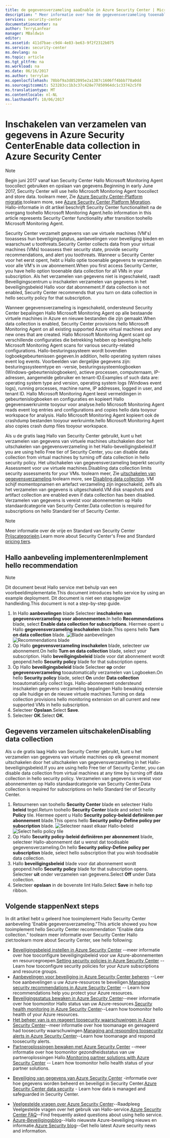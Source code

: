```yaml
---
title: de gegevensverzameling aaaEnable in Azure Security Center | Microsoft Docs
description: " Meer informatie over hoe de gegevensverzameling tooenable in Azure Security Center. "
services: security-center
documentationcenter: na
author: TerryLanfear
manager: MBaldwin
editor: 
ms.assetid: 411d7bae-c9d4-4e83-be63-9f2f2312b075
ms.service: security-center
ms.devlang: na
ms.topic: article
ms.tgt_pltfrm: na
ms.workload: na
ms.date: 06/16/2017
ms.author: terrylan
ms.openlocfilehash: 78bbf9a3d852095e2a1387c1606ff4bbb778a0dd
ms.sourcegitcommit: 523283cc1b3c37c428e77850964dc1c33742c5f0
ms.translationtype: MT
ms.contentlocale: nl-NL
ms.lasthandoff: 10/06/2017
---
```

# <a name="enable-data-collection-in-azure-security-center"></a><span data-ttu-id="3de86-103">Inschakelen van verzamelen van gegevens in Azure Security Center</span><span class="sxs-lookup"><span data-stu-id="3de86-103">Enable data collection in Azure Security Center</span></span>

> [!NOTE]
> <span data-ttu-id="3de86-104">Begin juni 2017 vanaf kan Security Center Hallo Microsoft Monitoring Agent toocollect gebruiken en opslaan van gegevens.</span><span class="sxs-lookup"><span data-stu-id="3de86-104">Beginning in early June 2017, Security Center will use hello Microsoft Monitoring Agent toocollect and store data.</span></span> <span data-ttu-id="3de86-105">toolearn meer, Zie [Azure Security Center-Platform migratie](security-center-platform-migration.md).</span><span class="sxs-lookup"><span data-stu-id="3de86-105">toolearn more, see [Azure Security Center Platform Migration](security-center-platform-migration.md).</span></span> <span data-ttu-id="3de86-106">Hallo-informatie in dit artikel beschrijft Security Center functionaliteit na de overgang toohello Microsoft Monitoring Agent.</span><span class="sxs-lookup"><span data-stu-id="3de86-106">hello information in this article represents Security Center functionality after transition toohello Microsoft Monitoring Agent.</span></span>
>
>

<span data-ttu-id="3de86-107">Security Center verzamelt gegevens van uw virtuele machines (VM's) tooassess hun beveiligingsstatus, aanbevelingen voor beveiliging bieden en waarschuwt u toothreats.</span><span class="sxs-lookup"><span data-stu-id="3de86-107">Security Center collects data from your virtual machines (VMs) tooassess their security state, provide security recommendations, and alert you toothreats.</span></span> <span data-ttu-id="3de86-108">Wanneer u Security Center voor het eerst opent, hebt u Hallo optie tooenable gegevens te verzamelen voor alle VM's in uw abonnement.</span><span class="sxs-lookup"><span data-stu-id="3de86-108">When you first access Security Center, you have hello option tooenable data collection for all VMs in your subscription.</span></span> <span data-ttu-id="3de86-109">Als het verzamelen van gegevens niet is ingeschakeld, raadt Beveiligingscentrum u inschakelen verzamelen van gegevens in het beveiligingsbeleid Hallo voor dat abonnement.</span><span class="sxs-lookup"><span data-stu-id="3de86-109">If data collection is not enabled, Security Center recommends that you turn on data collection in hello security policy for that subscription.</span></span>

<span data-ttu-id="3de86-110">Wanneer gegevensverzameling is ingeschakeld, ondersteund Security Center bepalingen Hallo Microsoft Monitoring Agent op alle bestaande virtuele machines in Azure en nieuwe bestanden die zijn gemaakt.</span><span class="sxs-lookup"><span data-stu-id="3de86-110">When data collection is enabled, Security Center provisions hello Microsoft Monitoring Agent on all existing supported Azure virtual machines and any new ones that are created.</span></span> <span data-ttu-id="3de86-111">Hallo Microsoft Monitoring Agent scant op verschillende configuraties die betrekking hebben op beveiliging.</span><span class="sxs-lookup"><span data-stu-id="3de86-111">hello Microsoft Monitoring Agent scans for various security-related configurations.</span></span> <span data-ttu-id="3de86-112">Hallo-besturingssysteem wordt bovendien logboekgebeurtenissen gegeven.</span><span class="sxs-lookup"><span data-stu-id="3de86-112">In addition, hello operating system raises event log events.</span></span> <span data-ttu-id="3de86-113">Voorbeelden van dergelijke gegevens zijn: besturingssysteemtype en -versie, besturingssysteemlogboeken (Windows-gebeurtenislogboeken), actieve processen, computernaam, IP-adressen, aangemelde gebruiker en tenant-ID.</span><span class="sxs-lookup"><span data-stu-id="3de86-113">Examples of such data are: operating system type and version, operating system logs (Windows event logs), running processes, machine name, IP addresses, logged in user, and tenant ID.</span></span> <span data-ttu-id="3de86-114">Hallo Microsoft Monitoring Agent leest vermeldingen in gebeurtenislogboeken en configuraties en kopieert Hallo gegevenswerkruimte tooyour voor analyse.</span><span class="sxs-lookup"><span data-stu-id="3de86-114">hello Microsoft Monitoring Agent reads event log entries and configurations and copies hello data tooyour workspace for analysis.</span></span> <span data-ttu-id="3de86-115">Hallo Microsoft Monitoring Agent kopieert ook de crashdump bestanden tooyour werkruimte.</span><span class="sxs-lookup"><span data-stu-id="3de86-115">hello Microsoft Monitoring Agent also copies crash dump files tooyour workspace.</span></span>

<span data-ttu-id="3de86-116">Als u de gratis laag Hallo van Security Center gebruikt, kunt u het verzamelen van gegevens van virtuele machines uitschakelen door het uitschakelen van gegevensverzameling in het Hallo-beveiligingsbeleid.</span><span class="sxs-lookup"><span data-stu-id="3de86-116">If you are using hello Free tier of Security Center, you can disable data collection from virtual machines by turning off data collection in hello security policy.</span></span> <span data-ttu-id="3de86-117">Het uitschakelen van gegevensverzameling beperkt security Assessment voor uw virtuele machines.</span><span class="sxs-lookup"><span data-stu-id="3de86-117">Disabling data collection limits security assessments for your VMs.</span></span> <span data-ttu-id="3de86-118">toolearn meer, Zie [uitschakelen van gegevensverzameling](#disabling-data-collection).</span><span class="sxs-lookup"><span data-stu-id="3de86-118">toolearn more, see [Disabling data collection](#disabling-data-collection).</span></span> <span data-ttu-id="3de86-119">VM schijf momentopnamen en artefact verzameling zijn ingeschakeld, zelfs als het verzamelen van gegevens is uitgeschakeld.</span><span class="sxs-lookup"><span data-stu-id="3de86-119">VM disk snapshots and artifact collection are enabled even if data collection has been disabled.</span></span> <span data-ttu-id="3de86-120">Verzamelen van gegevens is vereist voor abonnementen op Hallo standaardcategorie van Security Center.</span><span class="sxs-lookup"><span data-stu-id="3de86-120">Data collection is required for subscriptions on hello Standard tier of Security Center.</span></span>

> [!NOTE]
> <span data-ttu-id="3de86-121">Meer informatie over de vrije en Standard van Security Center [Prijscategorieën](security-center-pricing.md).</span><span class="sxs-lookup"><span data-stu-id="3de86-121">Learn more about Security Center's Free and Standard [pricing tiers](security-center-pricing.md).</span></span>
>
>

## <a name="implement-hello-recommendation"></a><span data-ttu-id="3de86-122">Hallo aanbeveling implementeren</span><span class="sxs-lookup"><span data-stu-id="3de86-122">Implement hello recommendation</span></span>

> [!NOTE]
> <span data-ttu-id="3de86-123">Dit document bevat Hallo service met behulp van een voorbeeldimplementatie.</span><span class="sxs-lookup"><span data-stu-id="3de86-123">This document introduces hello service by using an example deployment.</span></span> <span data-ttu-id="3de86-124">Dit document is niet een stapsgewijze handleiding.</span><span class="sxs-lookup"><span data-stu-id="3de86-124">This document is not a step-by-step guide.</span></span>
>
>

1. <span data-ttu-id="3de86-125">In Hallo **aanbevelingen** blade Selecteer **inschakelen van gegevensverzameling voor abonnementen**.</span><span class="sxs-lookup"><span data-stu-id="3de86-125">In hello **Recommendations** blade, select **Enable data collection for subscriptions**.</span></span>  <span data-ttu-id="3de86-126">Hiermee opent u Hallo **gegevensverzameling inschakelen** blade.</span><span class="sxs-lookup"><span data-stu-id="3de86-126">This opens hello **Turn on data collection** blade.</span></span>
   <span data-ttu-id="3de86-127">![Blade aanbevelingen][2]</span><span class="sxs-lookup"><span data-stu-id="3de86-127">![Recommendations blade][2]</span></span>
2. <span data-ttu-id="3de86-128">Op Hallo **gegevensverzameling inschakelen** blade, selecteer uw abonnement.</span><span class="sxs-lookup"><span data-stu-id="3de86-128">On hello **Turn on data collection** blade, select your subscription.</span></span> <span data-ttu-id="3de86-129">Hallo **beveiligingsbeleid** blade voor dat abonnement wordt geopend.</span><span class="sxs-lookup"><span data-stu-id="3de86-129">hello **Security policy** blade for that subscription opens.</span></span>
3. <span data-ttu-id="3de86-130">Op Hallo **beveiligingsbeleid** blade Selecteer **op** onder **gegevensverzameling** tooautomatically verzamelen van Logboeken.</span><span class="sxs-lookup"><span data-stu-id="3de86-130">On hello **Security policy** blade, select **On** under **Data collection** tooautomatically collect logs.</span></span> <span data-ttu-id="3de86-131">Hallo-abonnement ondersteund inschakelen gegevens verzameling bepalingen Hallo bewaking extensie op alle huidige en de nieuwe virtuele machines.</span><span class="sxs-lookup"><span data-stu-id="3de86-131">Turning on data collection provisions hello monitoring extension on all current and new supported VMs in hello subscription.</span></span>
4. <span data-ttu-id="3de86-132">Selecteer **Opslaan**.</span><span class="sxs-lookup"><span data-stu-id="3de86-132">Select **Save**.</span></span>
5. <span data-ttu-id="3de86-133">Selecteer **OK**.</span><span class="sxs-lookup"><span data-stu-id="3de86-133">Select **OK**.</span></span>

## <a name="disabling-data-collection"></a><span data-ttu-id="3de86-134">Gegevens verzamelen uitschakelen</span><span class="sxs-lookup"><span data-stu-id="3de86-134">Disabling data collection</span></span>
<span data-ttu-id="3de86-135">Als u de gratis laag Hallo van Security Center gebruikt, kunt u het verzamelen van gegevens van virtuele machines op elk gewenst moment uitschakelen door het uitschakelen van gegevensverzameling in het Hallo-beveiligingsbeleid.</span><span class="sxs-lookup"><span data-stu-id="3de86-135">If you are using hello Free tier of Security Center, you can disable data collection from virtual machines at any time by turning off data collection in hello security policy.</span></span> <span data-ttu-id="3de86-136">Verzamelen van gegevens is vereist voor abonnementen op Hallo standaardcategorie van Security Center.</span><span class="sxs-lookup"><span data-stu-id="3de86-136">Data collection is required for subscriptions on hello Standard tier of Security Center.</span></span>

1. <span data-ttu-id="3de86-137">Retourneren van toohello **Security Center** blade en selecteer Hallo **beleid** tegel.</span><span class="sxs-lookup"><span data-stu-id="3de86-137">Return toohello **Security Center** blade and select hello **Policy** tile.</span></span> <span data-ttu-id="3de86-138">Hiermee opent u Hallo **Security policy-beleid definiëren per abonnement** blade.</span><span class="sxs-lookup"><span data-stu-id="3de86-138">This opens hello **Security policy-Define policy per subscription** blade.</span></span>
   <span data-ttu-id="3de86-139">![Selecteer naast elkaar Hallo-beleid][5]</span><span class="sxs-lookup"><span data-stu-id="3de86-139">![Select hello policy tile][5]</span></span>
2. <span data-ttu-id="3de86-140">Op Hallo **Security policy-beleid definiëren per abonnement** blade, selecteer Hallo-abonnement dat u wenst dat toodisable gegevensverzameling.</span><span class="sxs-lookup"><span data-stu-id="3de86-140">On hello **Security policy-Define policy per subscription** blade, select hello subscription that you wish toodisable data collection.</span></span>
3. <span data-ttu-id="3de86-141">Hallo **beveiligingsbeleid** blade voor dat abonnement wordt geopend.</span><span class="sxs-lookup"><span data-stu-id="3de86-141">hello **Security policy** blade for that subscription opens.</span></span>  <span data-ttu-id="3de86-142">Selecteer **uit** onder verzamelen van gegevens.</span><span class="sxs-lookup"><span data-stu-id="3de86-142">Select **Off** under Data collection.</span></span>
4. <span data-ttu-id="3de86-143">Selecteer **opslaan** in de bovenste lint Hallo.</span><span class="sxs-lookup"><span data-stu-id="3de86-143">Select **Save** in hello top ribbon.</span></span>

## <a name="next-steps"></a><span data-ttu-id="3de86-144">Volgende stappen</span><span class="sxs-lookup"><span data-stu-id="3de86-144">Next steps</span></span>
<span data-ttu-id="3de86-145">In dit artikel hebt u geleerd hoe tooimplement Hallo Security Center aanbeveling 'Enable gegevensverzameling."</span><span class="sxs-lookup"><span data-stu-id="3de86-145">This article showed you how tooimplement hello Security Center recommendation "Enable data collection.”</span></span> <span data-ttu-id="3de86-146">toolearn meer informatie over Security Center Hallo ziet:</span><span class="sxs-lookup"><span data-stu-id="3de86-146">toolearn more about Security Center, see hello following:</span></span>

* <span data-ttu-id="3de86-147">[Beveiligingsbeleid instellen in Azure Security Center](security-center-policies.md) --meer informatie over hoe tooconfigure beveiligingsbeleid voor uw Azure-abonnementen en resourcegroepen.</span><span class="sxs-lookup"><span data-stu-id="3de86-147">[Setting security policies in Azure Security Center](security-center-policies.md) -- Learn how tooconfigure security policies for your Azure subscriptions and resource groups.</span></span>
* <span data-ttu-id="3de86-148">[Aanbevelingen voor beveiliging in Azure Security Center beheren](security-center-recommendations.md) --Leer hoe aanbevelingen u uw Azure-resources te beveiligen.</span><span class="sxs-lookup"><span data-stu-id="3de86-148">[Managing security recommendations in Azure Security Center](security-center-recommendations.md) -- Learn how recommendations help you protect your Azure resources.</span></span>
* <span data-ttu-id="3de86-149">[Beveiligingsstatus bewaken in Azure Security Center](security-center-monitoring.md)--meer informatie over hoe toomonitor Hallo status van uw Azure-resources.</span><span class="sxs-lookup"><span data-stu-id="3de86-149">[Security health monitoring in Azure Security Center](security-center-monitoring.md)--Learn how toomonitor hello health of your Azure resources.</span></span>
* <span data-ttu-id="3de86-150">[Het beheer van is en reageert toosecurity waarschuwingen in Azure Security Center](security-center-managing-and-responding-alerts.md)--meer informatie over hoe toomanage en gereageerd had toosecurity waarschuwingen.</span><span class="sxs-lookup"><span data-stu-id="3de86-150">[Managing and responding toosecurity alerts in Azure Security Center](security-center-managing-and-responding-alerts.md)--Learn how toomanage and respond toosecurity alerts.</span></span>
* <span data-ttu-id="3de86-151">[Partneroplossingen bewaken met Azure Security Center](security-center-partner-solutions.md) --meer informatie over hoe toomonitor gezondheidsstatus van uw partneroplossingen Hallo.</span><span class="sxs-lookup"><span data-stu-id="3de86-151">[Monitoring partner solutions with Azure Security Center](security-center-partner-solutions.md) -- Learn how toomonitor hello health status of your partner solutions.</span></span>
- <span data-ttu-id="3de86-152">[Beveiliging van gegevens van Azure Security Center](security-center-data-security.md) -informatie over hoe gegevens worden beheerd en beveiligd in Security Center.</span><span class="sxs-lookup"><span data-stu-id="3de86-152">[Azure Security Center data security](security-center-data-security.md) - Learn how data is managed and safeguarded in Security Center.</span></span>
* <span data-ttu-id="3de86-153">[Veelgestelde vragen over Azure Security Center](security-center-faq.md)--Raadpleeg Veelgestelde vragen over het gebruik van Hallo-service.</span><span class="sxs-lookup"><span data-stu-id="3de86-153">[Azure Security Center FAQ](security-center-faq.md)--Find frequently asked questions about using hello service.</span></span>
* <span data-ttu-id="3de86-154">[Azure-Beveiligingsblog](http://blogs.msdn.com/b/azuresecurity/)--Hallo nieuwste Azure-beveiliging nieuws en informatie.</span><span class="sxs-lookup"><span data-stu-id="3de86-154">[Azure Security blog](http://blogs.msdn.com/b/azuresecurity/)--Get hello latest Azure security news and information.</span></span>

<!--Image references-->
[2]: ./media/security-center-enable-data-collection/recommendations.png
[3]: ./media/security-center-enable-data-collection/data-collection.png
[4]: ./media/security-center-enable-data-collection/storage-account.png
[5]: ./media/security-center-enable-data-collection/policy.png
[6]: ./media/security-center-enable-data-collection/disable-data-collection.png
